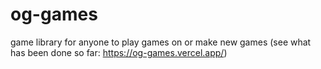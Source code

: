 # og-games
game library for anyone to play games on or make new games
(see what has been done so far: https://og-games.vercel.app/)
